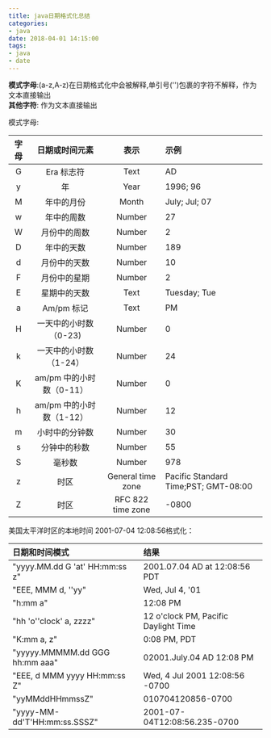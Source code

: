 ```yaml
---
title: java日期格式化总结
categories:
- java
date: 2018-04-01 14:15:00
tags:
- java
- date
---
```


**模式字母**:(a-z,A-z)在日期格式化中会被解释,单引号('')包裹的字符不解释，作为文本直接输出  
**其他字符**: 作为文本直接输出  
<!--more-->
模式字母:  

| 字母 | 日期或时间元素 | 表示 | 示例 |
|:-:|:---:| :---:|:---|
| G | Era 标志符 | Text | AD |
| y | 年 | Year | 1996; 96 |
| M | 年中的月份 | Month | July; Jul; 07 |
| w | 年中的周数 | Number | 27 |
| W | 月份中的周数 | Number | 2 |
| D | 年中的天数 | Number | 189 |
| d | 月份中的天数 | Number | 10 |
| F | 月份中的星期 | Number | 2 |
| E | 星期中的天数 | Text	 | Tuesday; Tue |
| a | Am/pm 标记 | Text | PM |
| H | 一天中的小时数（0-23) | Number | 0 |
| k | 一天中的小时数（1-24） | Number | 24 |
| K | am/pm 中的小时数（0-11） | Number | 0 |
| h | am/pm 中的小时数（1-12） | Number | 12 |
| m | 小时中的分钟数 | Number | 30 |
| s | 分钟中的秒数 | Number | 55 |
| S | 毫秒数 | Number | 978 |
| z | 时区 | General time zone | Pacific Standard Time;PST; GMT-08:00 |
| Z | 时区 | RFC 822 time zone | -0800 |
  
美国太平洋时区的本地时间 2001-07-04 12:08:56格式化：  

| 日期和时间模式 | 结果 |
| :--- | :---|
| "yyyy.MM.dd G 'at' HH:mm:ss z" | 2001.07.04 AD at 12:08:56 PDT |
| "EEE, MMM d, ''yy" | Wed, Jul 4, '01 |
| "h:mm a" | 12:08 PM |
| "hh 'o''clock' a, zzzz" | 12 o'clock PM, Pacific Daylight Time |
| "K:mm a, z" | 0:08 PM, PDT |
| "yyyyy.MMMMM.dd GGG hh:mm aaa" | 02001.July.04 AD 12:08 PM |
| "EEE, d MMM yyyy HH:mm:ss Z" | Wed, 4 Jul 2001 12:08:56 -0700 |
| "yyMMddHHmmssZ" | 010704120856-0700 |
| "yyyy-MM-dd'T'HH:mm:ss.SSSZ" | 2001-07-04T12:08:56.235-0700 |